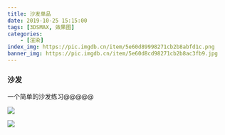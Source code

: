 ```yaml
---
title: 沙发单品
date: 2019-10-25 15:15:00
tags: [3DSMAX, 效果图]
categories: 
	- [渲染]
index_img: https://pic.imgdb.cn/item/5e60d89998271cb2b8abfd1c.png
banner_img: https://pic.imgdb.cn/item/5e60d8cd98271cb2b8ac3fb9.jpg
---
```


### 沙发

一个简单的沙发练习@@@@@

![](https://pic.imgdb.cn/item/5e60d8b798271cb2b8ac2017.png)

![](https://pic.imgdb.cn/item/5e60d89998271cb2b8abfd1c.png)